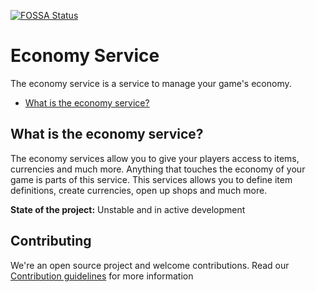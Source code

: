 [![FOSSA Status](https://app.fossa.com/api/projects/git%2Bgithub.com%2FGameComponent%2Feconomy-service.svg?type=shield)](https://app.fossa.com/projects/git%2Bgithub.com%2FGameComponent%2Feconomy-service?ref=badge_shield)

# Economy Service
The economy service is a service to manage your game's economy.

- [What is the economy service?](#what-is-the-economy-service)

## What is the economy service?

The economy services allow you to give your players access to items, currencies and much more. Anything that touches the economy of your game is parts of this service. This services allows you to define item definitions, create currencies, open up shops and much more.

**State of the project:** Unstable and in active development

## Contributing

We're an open source project and welcome contributions. Read our [Contribution guidelines](CONTRIBUTING.md) for more information
